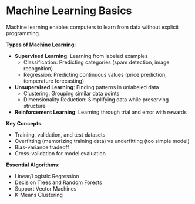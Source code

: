 # Machine Learning Basics

Machine learning enables computers to learn from data without explicit programming.

**Types of Machine Learning**:
- **Supervised Learning**: Learning from labeled examples
  - Classification: Predicting categories (spam detection, image recognition)
  - Regression: Predicting continuous values (price prediction, temperature forecasting)
- **Unsupervised Learning**: Finding patterns in unlabeled data
  - Clustering: Grouping similar data points
  - Dimensionality Reduction: Simplifying data while preserving structure
- **Reinforcement Learning**: Learning through trial and error with rewards

**Key Concepts**:
- Training, validation, and test datasets
- Overfitting (memorizing training data) vs underfitting (too simple model)
- Bias-variance tradeoff
- Cross-validation for model evaluation

**Essential Algorithms**:
- Linear/Logistic Regression
- Decision Trees and Random Forests
- Support Vector Machines
- K-Means Clustering